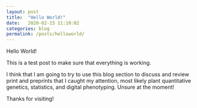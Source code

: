 ```yaml
---
layout: post
title:  "Hello World!"
date:   2020-02-15 11:10:02
categories: blog
permalink: /posts/helloworld/
---
```

Hello World!

This is a test post to make sure that everything is working.

I think that I am going to try to use this blog section to discuss and review print and preprints that I caught my attention, most likely plant quantitative genetics, statistics, and digital phenotyping. Unsure at the moment!

Thanks for visiting!